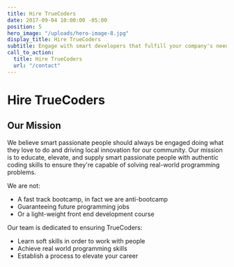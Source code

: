 ```yaml
---
title: Hire TrueCoders
date: 2017-09-04 10:00:00 -05:00
position: 5
hero_image: "/uploads/hero-image-8.jpg"
display_title: Hire TrueCoders
subtitle: Engage with smart developers that fulfill your company's needs
call_to_action:
  title: Hire TrueCoders
  url: "/contact"
---
```


# Hire TrueCoders

## Our Mission

We believe smart passionate people should always be engaged doing what they love to do and driving local innovation for our community. Our mission is to educate, elevate, and supply smart passionate people with authentic coding skills to ensure they're capable of solving real-world programming problems.

We are not:

* A fast track bootcamp, in fact we are anti-bootcamp
* Guaranteeing future programming jobs
* Or a light-weight front end development course

Our team is dedicated to ensuring TrueCoders:

* Learn soft skills in order to work with people
* Achieve real world programming skills
* Establish a process to elevate your career